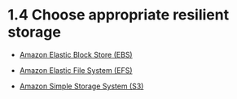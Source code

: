 # 1.4 Choose appropriate resilient storage

* [Amazon Elastic Block Store (EBS)](ebs)

* [Amazon Elastic File System (EFS)](efs)

* [Amazon Simple Storage System (S3)](s3)
